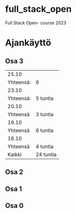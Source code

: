 # full_stack_open
Full Stack Open- course 2023

# Ajankäyttö



## Osa 3

<table>
<tbody>
<tr><td>25.10</td><td></td></tr>
<tr><td>Yhteensä:</td><td>6</td></tr>
<tr><td>23.10</td><td></td></tr>
<tr><td>Yhteensä:</td><td>5 tuntia</td></tr>
<tr><td>20.10</td><td></td></tr>
<tr><td>Yhteensä</td><td>3 tuntia</td></tr>
<tr><td>19.10</td><td></td></tr>
<tr><td>Yhteensä</td><td>6 tuntia</td></tr>
<tr><td>16.10</td><td></td></tr>
<tr><td>Yhteensä</td><td>4 tuntia</td></tr>
<tr><td>Kaikki</td><td>24 tuntia</td></tr>
</tbody>
</table>

## Osa 2
## Osa 1
## Osa 0
